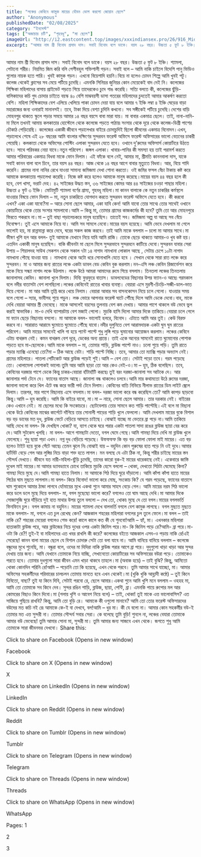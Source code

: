 ```yaml
---
title: "লঞ্চের কেবিনে কামুক মায়ের যৌবন ভোগ করলো জোয়ান ছেলে"
author: "Anonymous"
publishedDate: "02/08/2025"
category: "ইনসেস্ট"
tags: ["অজাচার চটি", "গৃহবধূ", "মা ছেলে"]
imageUrl: "http://i2.eastcontent.top/images/xxxindiansex.pro/26/916_Middle_s.jpg"
excerpt: "আমার নাম শ্রী বিনোদ প্রসাদ দাস। সবাই বিনোদ বলে ডাকে। বয়স ২৮ বছর। উচ্চতা ৫ ফুট ৮ ইঞ্চি। শ্যামলা, পেটানো শরীর। নিয়মিত জিম করি বলি পেশীবহুল শক্তিশালী গড়ন। সবাই বলে – আমি নাকি চাইলে বিদেশি পানু ভিডিও গুলো..."
---
```


আমার নাম শ্রী বিনোদ প্রসাদ দাস। সবাই বিনোদ বলে ডাকে। বয়স ২৮ বছর। উচ্চতা ৫ ফুট ৮ ইঞ্চি। শ্যামলা, পেটানো শরীর। নিয়মিত জিম করি বলি পেশীবহুল শক্তিশালী গড়ন। সবাই বলে – আমি নাকি চাইলে বিদেশি পানু ভিডিও গুলোর নায়ক হতে পারি। খুবই কামুক গড়ন। এখনো বিয়েশাদি হয়নি।বিয়ে না হলেও চোদন শিল্পে আমি খুবই পটু। কলেজ থেকেই ক্লাসের সব মেয়ে পটিয়ে চুদেছি। এমনকি সিনিয়র জুনিয়র কোন মেয়েকেই বাদ দেই নি। কলেজের শিক্ষিকা মহিলাদের বাসায় প্রাইভেট পড়তে গিয়ে তাদেরকেও চুদে গাঙ করেছি। সত্যি বলতে কী, কলেজের ছুঁড়ি-বালিকাদের কচি গুদ চোদার চাইতে বয়স্ক ৪০ বেশি মাঝবয়সী ডাসা গতরের মহিলাদের চুদতেই আমার আকর্ষণ করতো বেশি। মহিলা শিক্ষিকাদের বেশ এলিয়ে খেলিয়ে পাকা চোদন দেয়া যায় বলে আমার ৭ ইঞ্চি লম্বা ৪ ইঞ্চি ঘেড়ের বাড়া মহারাজের জন্য ওনারাই মানানসই। তবে, টাকা দিয়ে বেশ্যা চুদিনি কখনো। সব সঙ্গীকেই পটিয়ে চুদেছি।দেশের বাড়ি মোহনপুর থাকতে স্কুলে পড়ার সময়ে আমার ১৪ বছর বয়সে বাবা মারা যায়। মা বাবার একমাত্র ছেলে। তাই, নানা-নানি-মা মিলে তখনই আমায় কলকাতার হোস্টেলে থেকে কলেজে পড়তে পাঠায়৷ সংসার থেকে দূরে থেকে কলেজ-ডিগ্রী পাশের চৌকাঠ পেড়িয়েছি। কলেজের একাকী জীবনে পড়ালেখার বাইরে চোদাচুদিই ছিলো জীবনের একমাত্র বিনোদন।এখন, পড়ালেখে শেষে এই ২৮ বছরের আমি বাংলার দক্ষিণের সুন্দরবন ফরেস্ট অফিসে ফরেস্ট অফিসারের ভালো বেতনের চাকরী পেয়েছি। কলকাতা থেকে অফিসের পোস্টিং এলাকা সুন্দরবন যেতে হবে। ওখানে দু’রুমের অফিসার্স কোয়ার্টারে উঠতে হবে। সাথে পরিবকর নেয়া যাবে।নতুন পরিবেশ। জঙ্গল এলাকা। খাবার-পানির কী সমস্যা হয় তাই পরামর্শ করতে আমার পরিবারের একমাত্র বিধবা মাকে ফোন দিলাম। এই ফাঁকে বলে নেই, আমার মা, শ্রীমতি কাননবালা দাস, যাকে সবাই কানন বালা বলে চিনে, তার বয়স ৪৪ বছর। আজ থেকে ১৪ বছর আগে বাবার মৃত্যুতে বিধবা। আর, বিয়ে শাদি করেনি। গ্রামের নানা নানির রেখে যাওয়া সামান্য জমিজমা দেখা শোনা করতো। ওই জমির ফসল বেঁচা টাকায় কষ্ট করে আমাকে কলকাতায় পড়ালেখা করেছি। নিজে কষ্ট করে হলেও আমাকে মানুষ করেছে।মায়ের বয়স ৪৪ বছর হলে কী হবে, বেশ খাসা, ভরাট দেহ। ৪২ সাইজের উদ্ধত স্তন, ৩৬ সাইজের কোমর আর ৪৪ সাইজের চওড়া পাছার মহিলা। উচ্চতা ৫ ফুট ৩ ইঞ্চি। মোটামুটি শ্যামলা বর্ণের গ্রাম্য, গৃহবধূ মহিলা।মা কানন বালাকে কে নতুন চাকরির কর্মস্থলে যাওয়ার বিষয়ে ফোন দিলাম – মা, নতুন চাকরিতে যোগদান করতে সুন্দরবন ফরেস্ট অফিসে যেতে হবে। কী করবো এখন? একা একা যাবো?মা – আরে সোনা ছেলে আমার, একা যাবি কেন! আমি যাবো তোর সাথে৷ তোর সাথেই ওখানে কোয়ার্টারে থেকে তোর সংসার সামলাবো।আমি – কিন্তু মা, তোমার গ্রামের কাজকর্মের কী হবে? তুমি তো আর মোহনপুরে ফিরতে পকরবে না।মা – তুই বাছা পড়ালেচকরে মানুষ হয়েছিস। তাতেই সব। জমিজমা অল্প যা আছে সব বেঁচে দিবোক্ষণ। তুই এসে আমাকে নিয়ে যা। আমি সব সামলে নেবো।মায়ের বয়স হয়েছে। আমি ভেবে দেখলাম মা গেলে ভালোই হয়, মা রান্নাবান্না করে দেবে, ঘরের সকল কাজ করবে। তাই আমি মাকে বললাম – চলো মা আমার সাথে।মা ভীষণ খুশি হল আর বলল- তুই আমাকে যেখানে নিয়ে যাবি আমি রাজি। তোকে ছেড়ে থাকতে আমার-ও খুব কষ্ট হয়। এতদিন একাকী মানুষ হয়েছিস। বাকি জীবনটা মা ছেলে মিলে সুন্দরভাবে সুন্দরবনে কাটিয়ে দেবো।সুন্দরবন যাবার সেরা উপায় – শিয়ালদহ সাউথ সেকশন থেকে সকাল ৭টা ১৪ নাগাদ নামখানা লোকাল আছে , সেটায় চেপে ১০টা নাগাদ নামখানা পৌছে যাওয়া যায় । নামখানা থেকে অটো ধরে সোনাখালি যেতে হবে । সেখান থেকে সারা রাত লঞ্চে করে সুন্দরবন। মা ও আমার জন্য রাতের লঞ্চে একটা ডাবল বেড কেবিন বুক করলাম।নন-এসি লঞ্চ কেবিন রিজার্ভেশন করে মাকে নিয়ে সন্ধ্যা নাগাদ লঞ্চে উঠলাম। লঞ্চে উঠে আমরা আমাদের রুমে গিয়ে বসলাম। তিনতলা লঞ্চের তিনতলায় জানালাসহ কেবিন। জানালা খুলে দিলাম। দিব্যি ফুরফুরে বাতাস। ডাবলবেডের বিছানার উপর ফ্যান-ও আছে৷ গরমকাল বলে নদীর বাতাসটা বেশ লাগছিলো।লঞ্চের কেবিনেই রাতের খাবার ব্যবস্থা। বেয়ারা এসে মুরগী-চিংড়ি-সব্জী-ডাল-ভাত দিয়ে গেলো। মা আর আমি তৃপ্তি করে খেয়ে নিলাম। বেয়ারা আবার সব বাসনকোসন নিয়ে চলে গেলো। যাওয়ার সময় বলে গেলো – স্যার, ভাবীসহ শুয়ে পড়ুন। লঞ্চ ভোরে আপনার ফরেস্ট ঘাটে পৌঁছে দিলে আমি ডেকে দেবো।বাহ, মাকে দেখি বেয়ারা আমার স্ত্রী ভেবেছে। মাকে আসলেই বয়সের তুলনায় বেশ কম দেখায়। আমার পাশে থাকলে বউ ভেবে ভুল করাই স্বাভাবিক। মা-ও দেখি ব্যাপারটায় বেশ মজাই পেলো। মুচকি হাসি দিলো আমার দিকে তাকিয়ে।বেয়ারা চলে গেলে মা ফ্যান ছেড়ে বিছানায় বসলো। মা আমাকে বলল- ভালোই হলরে, বিনোদ। এটাতে আমি আর তুই। কেউ বিরক্ত করবে না। সারারাত আরামে ঘুমোতে ঘুমোতে পৌঁছে যাবো।নদীর দুলুনিতে বেশ আরামদায়ক একটা ঘুম ঘুম রাতের পরিবেশ। আমি মায়ের সামনেই খালি গা হয়ে প্যান্ট পাল্টে শুধু লুঙ্গি পড়ে ঘুমানোর আয়োজন করলাম। লঞ্চের কেবিনে এটাচ বাথরুম নেই। কমন বাথরুম বেশ দূরে, ডেকের অন্য প্রান্তে। তাই একে অন্যের সামনেই রাতে ঘুমোনোর পোশাক পড়তে হবে মা-ছেলেকে।আমি মাকে বললাম – মা, তোমার শাড়ি, ব্লাউজ পাল্টে নাও। চলো শুয়ে পড়ি। তুমি রাতে পড়ার ম্যাক্সি এনেছো তো?মা – ঠিক আছে বেটা। শাড়ি পাল্টে নিচ্ছি। তবে, আমার তো ম্যাক্সি পড়ার অভ্যাস নেই। গ্রামের মহিলারে। পাতলা পেটিকোট আর ব্লাউজ পড়েই শুই।আমি – বেশ তো। সেটাই পড়ো তবে। গরম পড়েছে তো। খোলামেলা পোশাকই ভালো৷ তুমি আর আমি ছাড়া তো আর কেও নেই-ও।মা – হুম, ঠিক বলেছিস। তবে, কেবিনের দরজার পাশে ডেকে কিন্তু চাকর-বেয়ারা হাঁটাহাঁটি করছে৷ তুই বরং দরজা-জানালা সব আটকে দে। আর জানালার পর্দা টেনে দে। ফ্যানের বাতাস আছে। জানালা বন্ধ থাকলেও চলবে।আমি মার কথামতো উঠে রুমের দরজা, জানালা ভালো করে খিল এঁটে বন্ধ করে ভারী পর্দা টেনে দিলাম। কেবিনের বাতি নিভিয়ে নীলাভ রাতের ডিম লাইট জ্বেলে দিলাম। তারপর, মার পাশে বিছানায় এসে বসলাম।মা বলল- দরজা ভালো করে বন্ধ করেছিস তো? আমি কাপড় ছাড়বো কিন্তু।আমি – হুম করেছি। আমি কি বাইরে যাবো, মা।মা – নারে, সোনা ছেলে আমার। তার দরকার নেই। বাইরের কেও এখানে নেই। মা ছেলের মধ্যে কি সংকোচরে। ছোটবেলায় তোর সামনে কত শাড়ি পাল্টেছি।এই বলে মা বিছানা থেকে উঠে কেবিনের মাঝের কার্পেটে দাঁগিয়ে তার সোনালী পাড়ের শাড়ি খুলে ফেললো। আমি দেখলাম মায়ের বুকে বিশাল বড় বড় ডাবের মত দুধ, ব্লাউজ ফেটে বেড়িয়ে আসতে চাইছে। বোঝাই যাচ্ছে মা ভেতরে ব্রা পড়ে না।আমি তাকিয়ে আছি দেখে মা বলল- কি দেখছিস খোকা? যা, ব্যাগ থেকে ঘরে পরার একটা পাতলা সাদা রঙের ব্লাউজ ছায়া বের করে দে।আমি সুটকেস খুলছি। মা বলল- আগে গামছাটা দেতো, বগল ঘেমে গেছে।আমি গামছা দিয়ে দেখি মা ব্লাউজ খুলে ফেলেছে। শুধু ছায়া পড়া এখন। নগ্ন দুধ বেড়িয়ে পড়েছে। উফফফফ কি বড় বড় ফোলা ফোলা মাই মায়ের। এত বড় হলেও টাইট হয়ে বুকে সেঁটে আছে৷ তেমন ঝুলে নি৷ বোঝাই যায় – বহুদিন কোন পুরুষের হাত পড়ে নি ওই দুধে।আমার হার্টবিট বেড়ে গেল আর লুঙ্গির নিচে বাড়া শক্ত হতে লাগল। মন বলছে যে এটা ঠিক না, কিন্তু শরীর চাইছে মায়ের স্তন সৌন্দর্য দেখতে। জীবনে যত নারী-মহিলা-ছুঁড়ি চুদেছি, তাদের কারো বুক-ই মায়ের ধারেকাছে নেই। একেবারে জাস্তি দুধেল মাই মায়ের।মা আমার ড্যাবড্যাবে চোখে তাকিয়ে মুচকি হেসে বললো – খোকা, দেখতো পিঠটা ঘেমেছে কিনা? গামছা দিয়ে মুছে দে।আমি গামছা হাতে নিলাম। মা আমাকে পিঠ দিয়ে ঘুরে দাঁড়ালো। আমি কাঁপা কাঁপা হাতে মায়ের পিঠের ঘাম মুছতে লাগলাম।মা বলল- কিরে বিনোদ! ভালো করে মোছ, সংকোচ কি? যে গরম পড়েছে, ফ্যানের বাতাসে ঘাম শুকোলে আমার ঠান্ডা লাগবে যে!মায়ের মুখে একথা শুনে আমার সাহস বেড়ে গেল। আমি মায়ের নরম পিঠ ভালো করে ডলে ডলে মুছে দিয়ে বললাম- মা, বগল মুছেছো ভালো করে? বগলেও তো ঘাম আছে দেখি।মা আমার দিকে সোজাসুজি ঘুরে দাঁড়িয়ে দুই হাত মাথার উপর তুলে বললো – দেখ তো, খোকা৷ মুছে দে তো বগল।মায়ের বগলভর্তি ফিনফিনে চুল। বগল কামায় না বহুদিন। মায়ের শ্যামলা দেখে বালভর্তি বগলে বেশ কামুক লাগছে। বগল মুছতে মুছতে মাকে বললাম- মা, বগলে এত চুল রেখেছ কেন? আজকাল শহরের মহিলারা বগলের চুল তুলে ফেলে।মা বলল – তাই নাকি রে? শহরের মেয়েরা বগলেও শেভ করে! কালে কালে কত কী যে শুনবো!আমি – হ্যাঁ, মা। এখনকার মহিলারা হাতাকাটা ব্লাউজ পরে, আর ব্লাউজের নিচে দুধের ওপর একটা জিনিস পরে।মা- কি জিনিস পড়ে রে?আমি- ব্রা পরে।মা- ওটা কি রে?! তুই-ই বা মহিলাদের এত খবর রাখলি কী করে? কলেজের বইতে আজকাল এসব-ও পড়ায় নাকি রে!এই সেরেছে! কানন বালা মায়ের ছেলে যে বিশাল চোদারু সেটা তো বলা যাবে না। আমি বানিয়ে বানিয়ে বললাম – কলেজে বন্ধুদের মুখে শুনেছি, মা। বন্ধুরা বলে, ওদের মা দিদিরা নাকি ব্লাউজ পরার আগে ব্রা পরে। দুদুগুলো খাড়া খাড়া আর সুন্দর দেখায় তার জন্য। আমি যেখানে তোমাকে নিয়ে যাচ্ছি, সেখানেতো কোয়ার্টারের সব অফিসারের বউরা পড়ে। তোমাকেও পরতে হবে। তোমার দুধগুলো সারা জীবন এমন খাড়া থাকবে তাহলে।মা (অবাক হয়ে) – তাই বুঝি? কিন্তু, আমিতো খোকা কোনদিন পরিনি রে!আমি – পড়োনি তো কি হয়েছে, এখন থেকে পরবে। তুমি আমার সাথে যাচ্ছো, মা। আমার অফিসের সহকর্মীদের পরিবারের চালচলন তোমায় মানতে হবে এখন থেকেই।মা (খুকি খুকি আহ্লাদী কন্ঠে) – তুই কিনে দিবিতো, বাছা? তুই যা কিনে দিবি, সেটাই পরবো রে, ছেলে আমার।একথা শুনে আমি খুশি মনে বললাম – ওহহহ মা, আমি তো তোমাকে সব কিনে দেব। সুন্দর রঙিন শাড়ি, ব্লাউজ, ছায়া, পেন্টি, ব্রা। এমনকি পায়ে রুপোর মল আর কোমরের বিছাও কিনে দিবো।মা (গলায় খুশি ও আবেগ নিয়ে বলে) – তাই, খোকা! তুই মাকে এত্ত ভালোবাসিস? এত সাজিয়ে গুছিয়ে রাখবি? কিন্তু, আমি তো বুড়ি রে। আমাকে কী ওগুলো মানাবে? আমি তো তোর ফরেস্ট অফিসারদের বউদের মত কচি নই রে৷ আমাকে কে-ই বা দেখবে, বল!আমি – ধুর মা। কী যে বলো না। আমার কোন সহকর্মীর বউ-ই তোমার মত এত্ত সুন্দরী না। তোমার সৌন্দর্য সবার সেরা। কে বলেছে তুমি বুড়ি! শুনলে না, লঞ্চের বেযারা তোমাকে আমার বউ ভেবেছে! তুমি আমার সোনা মা, সুন্দরী মা। তুমি আমার জন্য সাজবে এখন থেকে। জগতে শুধু আমি তোমাকে সারা জীবনভর দেখবো।
Share this:


Click to share on Facebook (Opens in new window)


Facebook




Click to share on X (Opens in new window)


X




Click to share on LinkedIn (Opens in new window)


LinkedIn




Click to share on Reddit (Opens in new window)


Reddit




Click to share on Tumblr (Opens in new window)


Tumblr




Click to share on Telegram (Opens in new window)


Telegram




Click to share on Threads (Opens in new window)


Threads




Click to share on WhatsApp (Opens in new window)


WhatsApp


Pages: 
1
 
2
 
3
